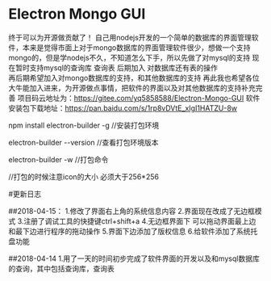 # Electron Mongo GUI
终于可以为开源做贡献了！
自己用nodejs开发的一个简单的数据库的界面管理软件，本来是觉得市面上对于mongo数据库的界面管理软件很少，想做一个支持mongo的，但是学nodejs不久，不知道怎么下手，所以先做了对mysql的支持
现在暂时支持mysql的查询库  查询表  后期加入 对数据库还有表的操作  
再后期希望加入对mongo数据库的支持，和其他数据库的支持
再此我也希望各位大牛能加入进来，为开源做点事情，把软件的界面以及对其他数据库的支持补充完善
项目码云地址为：https://gitee.com/yq5858588/Electron-Mongo-GUI
软件安装包下载地址：https://pan.baidu.com/s/1rp8vDVtE_xIgI1HATZU-8w


npm install electron-builder -g  //安装打包环境

electron-builder --version  //查看打包环境版本

electron-builder -w     //打包命令


//打包的时候注意icon的大小  必须大于256*256

#更新日志

##2018-04-15：
1.修改了界面右上角的系统信息内容
2.界面现在改成了无边框模式
3.注册了调试工具的快捷键ctrl+shift+a
4.无边框界面下 可以拖动界面最上边和最下边进行程序的拖动操作
5.界面下边添加了版权信息
6.给软件添加了系统托盘功能

##2018-04-14
1.用了一天的时间初步完成了软件界面的开发以及和mysql数据库的查询，其中包括查询库，查询表



